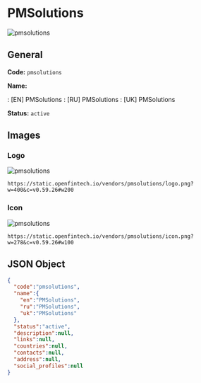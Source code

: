 
# PMSolutions 
![pmsolutions](https://static.openfintech.io/vendors/pmsolutions/logo.png?w=400&c=v0.59.26#w200)  

## General 
 
**Code:** `pmsolutions` 
 
**Name:** 
 
:	[EN] PMSolutions 
:	[RU] PMSolutions 
:	[UK] PMSolutions 
 
**Status:** `active` 
 

## Images 

### Logo 
 
![pmsolutions](https://static.openfintech.io/vendors/pmsolutions/logo.png?w=400&c=v0.59.26#w200)  

```
https://static.openfintech.io/vendors/pmsolutions/logo.png?w=400&c=v0.59.26#w200
```  

### Icon 
 
![pmsolutions](https://static.openfintech.io/vendors/pmsolutions/icon.png?w=278&c=v0.59.26#w100)  

```
https://static.openfintech.io/vendors/pmsolutions/icon.png?w=278&c=v0.59.26#w100
```  

## JSON Object 

```json
{
  "code":"pmsolutions",
  "name":{
    "en":"PMSolutions",
    "ru":"PMSolutions",
    "uk":"PMSolutions"
  },
  "status":"active",
  "description":null,
  "links":null,
  "countries":null,
  "contacts":null,
  "address":null,
  "social_profiles":null
}
```  
